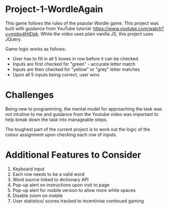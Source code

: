 # Project-1-WordleAgain
This game follows the rules of the popular Wordle game. This project was built with guidance from YouTube tutorial: https://www.youtube.com/watch?v=mpby4HiElek. While the video uses plain vanilla JS, this project uses JQuery.

Game logic works as follows:
- User has to fill in all 5 boxes in row before it can be checked.
- Inputs are first checked for "green" - accurate letter match
- Inputs are then checked for "yellow" or "grey" letter matches
- Upon all 5 inputs being correct, user wins

# Challenges
Being new to programming, the mental model for approaching the task was not intuitive to me and guidance from the Youtube video was important to help break down the task into manageable steps. 

The toughest part of the current project is to work out the logic of the colour assignment upon checking each row of inputs.
# Additional Features to Consider
<ol> 
<li> Keyboard input </li>
<li> Each row needs to be a valid word </li>
<li> Word source linked to dictionary API </li>
<li> Pop-up alert on instructions upon visit to page</li>
<li> Pop-up alert for mobile version to allow more white spaces </li>
<li> Disable zoom on mobile</li>
<li> User statistics/ scores tracked to incentivise continued gaming </li>
</ol>
